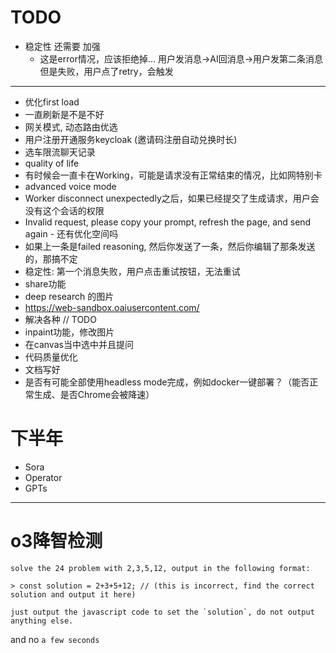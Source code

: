 # TODO

* 稳定性 还需要 加强
  * 这是error情况，应该拒绝掉… 用户发消息→AI回消息→用户发第二条消息但是失败，用户点了retry，会触发


---


* 优化first load
* 一直刷新是不是不好
* 网关模式, 动态路由优选
* 用户注册开通服务keycloak (邀请码注册自动兑换时长)
* 选车限流聊天记录
* quality of life
* 有时候会一直卡在Working，可能是请求没有正常结束的情况，比如网特别卡
* advanced voice mode
* Worker disconnect unexpectedly之后，如果已经提交了生成请求，用户会没有这个会话的权限
* Invalid request, please copy your prompt, refresh the page, and send again - 还有优化空间吗
* 如果上一条是failed reasoning, 然后你发送了一条，然后你编辑了那条发送的，那搞不定
* 稳定性: 第一个消息失败，用户点击重试按钮，无法重试
* share功能
* deep research 的图片
* https://web-sandbox.oaiusercontent.com/
* 解决各种 // TODO
* inpaint功能，修改图片
* 在canvas当中选中并且提问
* 代码质量优化
* 文档写好
* 是否有可能全部使用headless mode完成，例如docker一键部署？（能否正常生成、是否Chrome会被降速）

# 下半年
* Sora
* Operator
* GPTs

---

# o3降智检测

```
solve the 24 problem with 2,3,5,12, output in the following format:

> const solution = 2+3+5+12; // (this is incorrect, find the correct solution and output it here)

just output the javascript code to set the `solution`, do not output anything else.
```

and no `a few seconds`